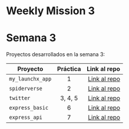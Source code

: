 # Weekly Mission 3

# Semana 3 

Proyectos desarrollados en la semana 3:

| Proyecto | Práctica | Link al repo |
| ------------- |:-------------:| -----:|
|`my_launchx_app`|1|[Link al repo](https://github.com/lizethConu/Creaci-n-de-proyectos-de-JS-LaunchX)|
|`spiderverse`|2|[Link al repo](https://github.com/lizethConu/Test-Driven-Development)|
|`twitter`|3, 4, 5|[Link al repo](https://github.com/lizethConu/Models-Service-Views-LaunchX)|
|`express_basic`|6|[Link al repo](https://github.com/lizethConu/Express-Server-LaunchX)|
|`express_api`|7|[Link al repo](https://github.com/lizethConu/Express-API)|
